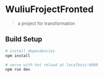 # WuliuFrojectFronted

> a project for transformation

## Build Setup

``` bash
# install dependencies
npm install

# serve with hot reload at localhost:8080
npm run dev

